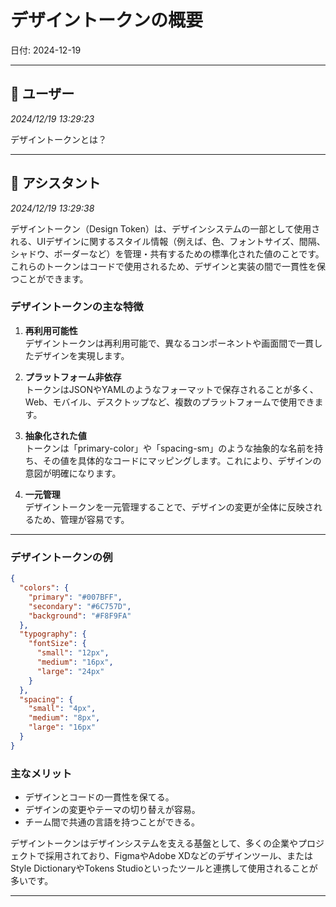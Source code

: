 # デザイントークンの概要

日付: 2024-12-19

---

## 👤 ユーザー
*2024/12/19 13:29:23*

デザイントークンとは？

---

## 🤖 アシスタント
*2024/12/19 13:29:38*

デザイントークン（Design Token）は、デザインシステムの一部として使用される、UIデザインに関するスタイル情報（例えば、色、フォントサイズ、間隔、シャドウ、ボーダーなど）を管理・共有するための標準化された値のことです。これらのトークンはコードで使用されるため、デザインと実装の間で一貫性を保つことができます。

### デザイントークンの主な特徴
1. **再利用可能性**  
   デザイントークンは再利用可能で、異なるコンポーネントや画面間で一貫したデザインを実現します。

2. **プラットフォーム非依存**  
   トークンはJSONやYAMLのようなフォーマットで保存されることが多く、Web、モバイル、デスクトップなど、複数のプラットフォームで使用できます。

3. **抽象化された値**  
   トークンは「primary-color」や「spacing-sm」のような抽象的な名前を持ち、その値を具体的なコードにマッピングします。これにより、デザインの意図が明確になります。

4. **一元管理**  
   デザイントークンを一元管理することで、デザインの変更が全体に反映されるため、管理が容易です。

---

### デザイントークンの例
```json
{
  "colors": {
    "primary": "#007BFF",
    "secondary": "#6C757D",
    "background": "#F8F9FA"
  },
  "typography": {
    "fontSize": {
      "small": "12px",
      "medium": "16px",
      "large": "24px"
    }
  },
  "spacing": {
    "small": "4px",
    "medium": "8px",
    "large": "16px"
  }
}
```

### 主なメリット
- デザインとコードの一貫性を保てる。
- デザインの変更やテーマの切り替えが容易。
- チーム間で共通の言語を持つことができる。

デザイントークンはデザインシステムを支える基盤として、多くの企業やプロジェクトで採用されており、FigmaやAdobe XDなどのデザインツール、またはStyle DictionaryやTokens Studioといったツールと連携して使用されることが多いです。

---
